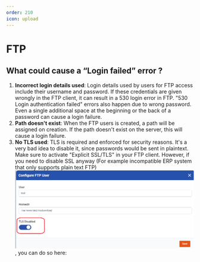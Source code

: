 ```yaml
---
order: 210
icon: upload
---
```

# FTP

## What could cause a “Login failed” error ?

1. **Incorrect login details used**:
Login details used by users for FTP access include their username and password. If these credentials are given wrongly in the FTP client, it can result in a 530 login error in FTP.
   "530 Login authentication failed" errors also happen due to wrong password. Even a single additional space at the beginning or the back of a password can cause a login failure. 
2. **Path doesn't exist**:
When the FTP users is created, a path will be assigned on creation. If the path doesn't exist on the server, this will cause a login failure.
3. **No TLS used**:
TLS is required and enforced for security reasons. It's a very bad idea to disable it, since passwords would be sent in plaintext. Make sure to activate "Explicit SSL/TLS" in your FTP client. However, if you need to disable SSL anyway (For example incompatible ERP system that only supports plain text FTP)![Disable SSL resquirement for a single user](image/FTP/1715871329616.png "Disable SSL resquirement for a single user"), you can do so here:
